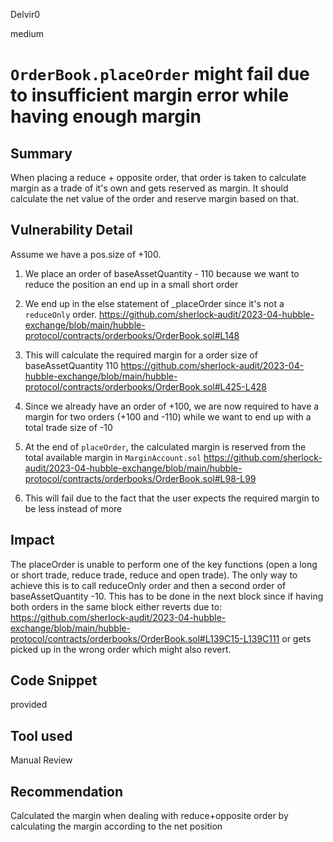Delvir0

medium

# `OrderBook.placeOrder` might fail due to insufficient margin error while having enough margin

## Summary
When placing a reduce + opposite order, that order is taken to calculate margin as a trade of it's own and gets reserved as margin. It should calculate the net value of the order and reserve margin based on that.
## Vulnerability Detail
Assume we have a pos.size of +100.

1. We place an order of baseAssetQuantity - 110 because we want to reduce the position an end up in a small short order

2. We end up in the else statement of _placeOrder since it's not a `reduceOnly` order. 
https://github.com/sherlock-audit/2023-04-hubble-exchange/blob/main/hubble-protocol/contracts/orderbooks/OrderBook.sol#L148
3. This will calculate the required margin for a order size of baseAssetQuantity 110
https://github.com/sherlock-audit/2023-04-hubble-exchange/blob/main/hubble-protocol/contracts/orderbooks/OrderBook.sol#L425-L428
4. Since we already have an order of +100, we are now required to have a margin for two orders (+100 and -110) while we want to end up with a total trade size of -10
5. At the end of `placeOrder`, the calculated margin is reserved from the total available margin in `MarginAccount.sol`
https://github.com/sherlock-audit/2023-04-hubble-exchange/blob/main/hubble-protocol/contracts/orderbooks/OrderBook.sol#L98-L99
6. This will fail due to the fact that the user expects the required margin to be less instead of more
## Impact
The placeOrder is unable to perform one of the key functions (open a long or short trade, reduce trade, reduce and open trade).
The only way to achieve this is to call reduceOnly order and then a second order of baseAssetQuantity -10. 
This has to be done in the next block since if having both orders in the same block either reverts due to:
https://github.com/sherlock-audit/2023-04-hubble-exchange/blob/main/hubble-protocol/contracts/orderbooks/OrderBook.sol#L139C15-L139C111
or gets picked up in the wrong order which might also revert.
## Code Snippet
provided
## Tool used

Manual Review

## Recommendation
Calculated the margin when dealing with reduce+opposite order by calculating the margin according to the net position